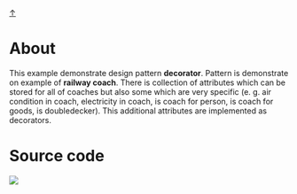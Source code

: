 [&#8593;](../README.md)

# About
This example demonstrate design pattern __decorator__. Pattern is demonstrate on example of __railway coach__. There
 is collection of attributes which can be stored for all of coaches but also some which are very specific (e. g. air
  condition in coach, electricity in coach, is coach for person, is coach for goods, is doubledecker). This
   additional attributes are implemented as decorators.

# Source code

<img src="https://www.plantuml.com/plantuml/img/ZLJ1Rfqm4BpxA_ROgdhA1o1LUNslaNfegPIezyLUm8gnqNf9MbNzznfU29YGA1miUTQUcHqMhgCWoz0vfSIA8pWvZ16CnOQnWpem68gsyT2Z2B67C-d0A86LiZuXDUfqAw1kuQ-2z7ogGd247cpy7XwiRpvyB2w5Xs0Dz8DpNvZmFeUPqfr8PVrS-wUKdinCvD-wte5D2tNa9MQAXsG4h2cMJKksQMK5F5eZxMhlo3SPyBYw0RV2oJUqeQCpzM6nyjMHJZLzKQVVGjuyUJaQx5CSiwKbXFcEbJzt0tiofP-Eh9gNXA-EbJxFPbkkwooVuoctyvCu1e_kRLl7K-aBjL4PmPVQ2Tr8diDGkPIDlYT-l_YOSoIK-6FeAkBItrYESkD2u8bxPiyufXUV9RqTXUpulbInxVukM4Vo2pLw6QMNKSxOSk5vm4VoXkHsuN_ER9h4ZFqfDwoYC6g1dHRdc7RdwRL6vr1pK8zh0LTN9drF3Gg1HkSYI83q_RAj1g4TEwyfPaflAOm2qjgOg-ns6Gw7ptahwcNzWglhb4VwEVq7">